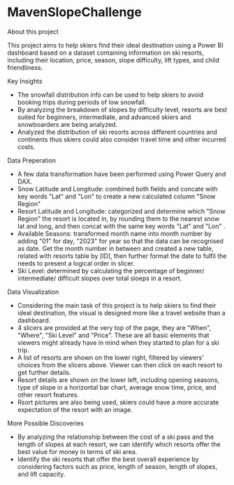 # MavenSlopeChallenge

About this project

This project aims to help skiers find their ideal destination using a Power BI dashboard based on a dataset containing information on ski resorts, 
including their location, price, season, slope difficulty, lift types, and child friendliness.

Key Insights
- The snowfall distribution info can be used to help skiers to avoid booking trips during periods of low snowfall.
- By analyzing the breakdown of slopes by difficulty level, resorts are best suited for beginners, intermediate, and advanced skiers and snowboarders are being analyzed.
- Analyzed the distribution of ski resorts across different countries and continents thus skiers could also consider travel time and other incurred costs.

Data Preperation
- A few data transformation have been performed using Power Query and DAX.
- Snow Latitude and Longitude: combined both fields and concate with key words "Lat" and "Lon" to create a new calculated column "Snow Region"
- Resort Latitude and Longitude: categorized and determine which "Snow Region" the resort is located in, by rounding them to the nearest snow lat and long, and then concat with the same key words "Lat" and "Lon" .
- Available Seasons: transformed month name into month number by adding "01" for day, "2023" for year so that the data can be recognised as date. Get the month number in between and created a new table, related with resorts table by [ID], then further format the date to fulfil the needs to present a logical order in slicer.
- Ski Level: determined by calculating the percentage of beginner/ intermediate/ difficult slopes over total sloeps in a resort.

Data Visualization
- Considering the main task of this project is to help skiers to find their ideal destination, the visual is designed more like a travel website than a dashboard.
- 4 slicers are provided at the very top of the page, they are "When", "Where", "Ski Level" and "Price". These are all basic elements that viewers might already have in mind when they started to plan for a ski trip.
- A list of resorts are shown on the lower right, filtered by viewers' choices from the slicers above. Viewer can then click on each resort to get further details.
- Resort details are shown on the lower left, including opening seasons, type of slope in a horizontal bar chart, average snow time, price, and other resort features.
- Rsort pictures are also being used, skiers could have a more accurate expectation of the resort with an image.

More Possible Discoveries
- By analyzing the relationship between the cost of a ski pass and the length of slopes at each resort, we can identify which resorts offer the best value for money in terms of ski area.
- Identify the ski resorts that offer the best overall experience by considering factors such as price, length of season, length of slopes, and lift capacity.
